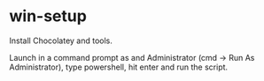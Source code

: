 win-setup
=========

Install Chocolatey and tools. 

Launch in a command prompt as and Administrator (cmd -> Run As Administrator), type powershell, hit enter and run the script.
